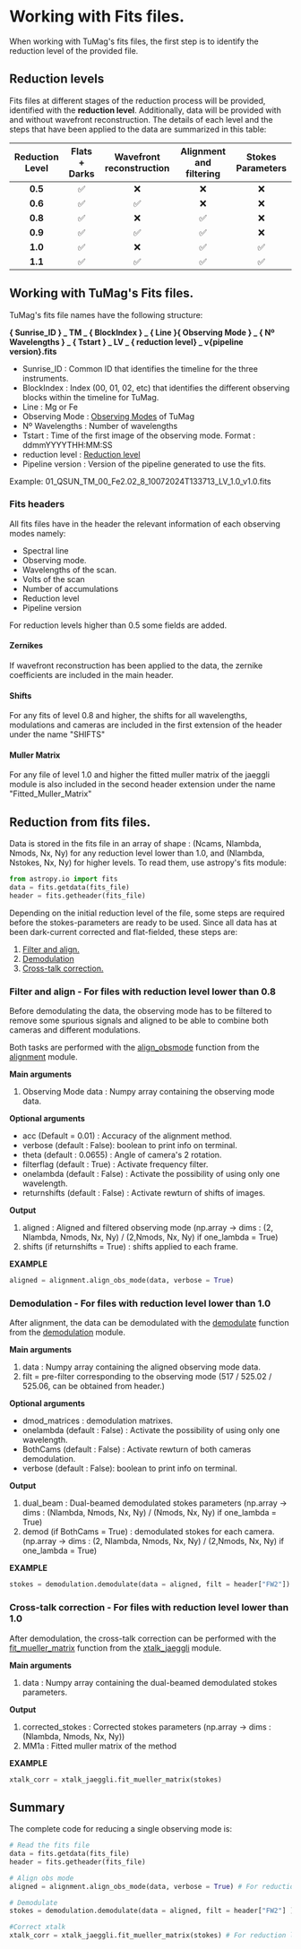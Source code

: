 # Working with Fits files. 

When working with TuMag's fits files, the first step is to identify the reduction level of the provided file. 

## Reduction levels

Fits files at different stages of the reduction process will be provided, identified with the **reduction level**. Additionally, data will be provided with and without wavefront reconstruction. The details of each level and the steps that have been applied to the data are summarized in this table: 

| Reduction Level | Flats + Darks | Wavefront reconstruction | Alignment and filtering | Stokes Parameters |
|:-:|:-:|:-:|:-:|:-:|
| **0.5** | :white_check_mark: | :x: | :x: | :x: |
| **0.6** | :white_check_mark: | :white_check_mark: | :x: | :x: |
| **0.8** | :white_check_mark: | :x: | :white_check_mark: | :x: |
| **0.9** | :white_check_mark: | :white_check_mark: | :white_check_mark: | :x: |
| **1.0** | :white_check_mark: | :x: | :white_check_mark: | :white_check_mark: |
| **1.1** | :white_check_mark: | :white_check_mark: | :white_check_mark: | :white_check_mark: |

## Working with TuMag's Fits files. 

TuMag's fits file names have the following structure: 

**{ Sunrise_ID } _ TM _ { BlockIndex } _ { Line }{ Observing Mode } _ { Nº Wavelengths } _ { Tstart } _ LV _ { reduction level} _ v{pipeline version}.fits**

 - Sunrise_ID : Common ID that identifies the timeline for the three instruments.
 - BlockIndex : Index (00, 01, 02, etc) that identifies the different observing blocks within the timeline for TuMag. 
 - Line : Mg or Fe
 - Observing Mode : [Observing Modes](../README.md#observation-modes-om) of TuMag
 - Nº Wavelengths : Number of wavelengths
 - Tstart : Time of the first image of the observing mode. Format : ddmmYYYYTHH:MM:SS 
 - reduction level : [Reduction level](./TuMags_reduction_guide.md#reduction-levels)
 - Pipeline version : Version of the pipeline generated to use the fits. 

Example: 01_QSUN_TM_00_Fe2.02_8_10072024T133713_LV_1.0_v1.0.fits

### Fits headers

All fits files have in the header the relevant information of each observing modes namely:
 - Spectral line
 - Observing mode.
 - Wavelengths of the scan.
 - Volts of the scan
 - Number of accumulations
 - Reduction level 
 - Pipeline version 

For reduction levels higher than 0.5 some fields are added. 

#### Zernikes 
If wavefront reconstruction has been applied to the data, the zernike coefficients are included in the main header. 

#### Shifts
For any fits of level 0.8 and higher, the shifts for all wavelengths, modulations and cameras are included in the first extension of the header under the name "SHIFTS"

#### Muller Matrix
For any file of level 1.0 and higher the fitted muller matrix of the jaeggli module is also included in the second header extension under the name "Fitted_Muller_Matrix"

## Reduction from fits files. 

Data is stored in the fits file in an array of shape : (Ncams, Nlambda, Nmods, Nx, Ny) for any reduction level lower than 1.0, and (Nlambda, Nstokes, Nx, Ny) for higher levels. To read them, use astropy's fits module:

```python
from astropy.io import fits
data = fits.getdata(fits_file)
header = fits.getheader(fits_file)
```

Depending on the initial reduction level of the file, some steps are required before the stokes-parameters are ready to be used. Since all data has at been dark-current corrected and flat-fielded, these steps are: 
 1. [Filter and align.](#filter-and-align---for-files-with-reduction-level-lower-than-08) 
 2. [Demodulation](#demodulation)
 3. [Cross-talk correction.](#cross-talk-correction) 


### Filter and align - For files with reduction level lower than 0.8

Before demodulating the data, the observing mode has to be filtered to remove some spurious signals and aligned to be able to combine both cameras and different modulations. 

Both tasks are performed with the [align_obsmode](../alignment.py#L291) function from the [alignment](../alignment.py) module.

**Main arguments**
 1. Observing Mode data : Numpy array containing the observing mode data.

**Optional arguments**
 - acc (Default = 0.01) : Accuracy of the alignment method.
 - verbose (default : False): boolean to print info on terminal. 
 - theta (default : 0.0655) : Angle of camera's 2 rotation. 
 - filterflag (default : True) : Activate frequency filter. 
 - onelambda (default : False) : Activate the possibility of using only one wavelength. 
 - returnshifts (default : False) : Activate rewturn of shifts of images.  

**Output**
 1. aligned : Aligned and filtered observing mode (np.array -> dims : (2, Nlambda, Nmods, Nx, Ny) / (2,Nmods, Nx, Ny) if one_lambda = True)
 2. shifts (if returnshifts = True) : shifts applied to each frame. 

**EXAMPLE**
```python
aligned = alignment.align_obs_mode(data, verbose = True)
```

### Demodulation - For files with reduction level lower than 1.0

After alignment, the data can be demodulated with the [demodulate](../demodulation.py#96) function from the [demodulation](../demodulation.py) module.

**Main arguments**
 1. data : Numpy array containing the aligned observing mode data. 
 2. filt = pre-filter corresponding to the observing mode (517 / 525.02 / 525.06, can be obtained from header.) 

**Optional arguments**
 - dmod_matrices : demodulation matrixes.
 - onelambda (default : False) : Activate the possibility of using only one wavelength. 
 - BothCams (default : False) : Activate rewturn of both cameras demodulation.
 - verbose (default : False): boolean to print info on terminal.  

**Output**
 1. dual_beam : Dual-beamed demodulated stokes parameters (np.array -> dims : (Nlambda, Nmods, Nx, Ny) / (Nmods, Nx, Ny) if one_lambda = True)
 2. demod (if BothCams = True) : demodulated stokes for each camera. (np.array -> dims : (2, Nlambda, Nmods, Nx, Ny) / (2,Nmods, Nx, Ny) if one_lambda = True)
    

**EXAMPLE**
```python
stokes = demodulation.demodulate(data = aligned, filt = header["FW2"])
```
### Cross-talk correction - For files with reduction level lower than 1.0 

After demodulation, the cross-talk correction can be performed with the [fit_mueller_matrix](../xtalk_jaeggli.py#L131) function from the [xtalk_jaeggli](../xtalk_jaeggli.py) module.


**Main arguments**
 1. data : Numpy array containing the dual-beamed demodulated stokes parameters. 

**Output**
 1. corrected_stokes : Corrected stokes parameters (np.array -> dims : (Nlambda, Nmods, Nx, Ny))
 2. MM1a : Fitted muller matrix of the method

**EXAMPLE**
```python
xtalk_corr = xtalk_jaeggli.fit_mueller_matrix(stokes)
```

## Summary 

The complete code for reducing a single observing mode is:

```python
# Read the fits file
data = fits.getdata(fits_file)
header = fits.getheader(fits_file)

# Align obs mode
aligned = alignment.align_obs_mode(data, verbose = True) # For reduction level < 0.8

# Demodulate
stokes = demodulation.demodulate(data = aligned, filt = header["FW2"] )  # For reduction level < 1.0

#Correct xtalk
xtalk_corr = xtalk_jaeggli.fit_mueller_matrix(stokes) # For reduction level < 1.0
```
